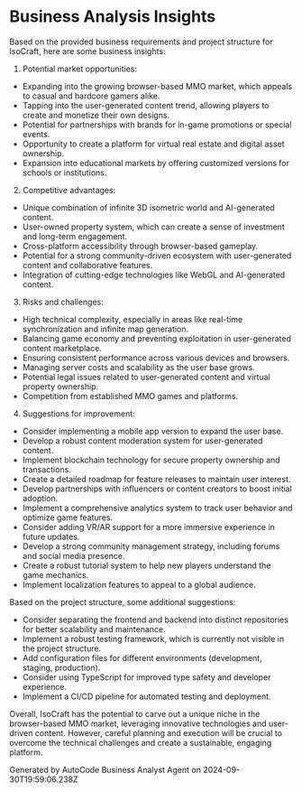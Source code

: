 # Business Analysis Insights

Based on the provided business requirements and project structure for IsoCraft, here are some
business insights:

1. Potential market opportunities:

-   Expanding into the growing browser-based MMO market, which appeals to casual and hardcore gamers
    alike.
-   Tapping into the user-generated content trend, allowing players to create and monetize their own
    designs.
-   Potential for partnerships with brands for in-game promotions or special events.
-   Opportunity to create a platform for virtual real estate and digital asset ownership.
-   Expansion into educational markets by offering customized versions for schools or institutions.

2. Competitive advantages:

-   Unique combination of infinite 3D isometric world and AI-generated content.
-   User-owned property system, which can create a sense of investment and long-term engagement.
-   Cross-platform accessibility through browser-based gameplay.
-   Potential for a strong community-driven ecosystem with user-generated content and collaborative
    features.
-   Integration of cutting-edge technologies like WebGL and AI-generated content.

3. Risks and challenges:

-   High technical complexity, especially in areas like real-time synchronization and infinite map
    generation.
-   Balancing game economy and preventing exploitation in user-generated content marketplace.
-   Ensuring consistent performance across various devices and browsers.
-   Managing server costs and scalability as the user base grows.
-   Potential legal issues related to user-generated content and virtual property ownership.
-   Competition from established MMO games and platforms.

4. Suggestions for improvement:

-   Consider implementing a mobile app version to expand the user base.
-   Develop a robust content moderation system for user-generated content.
-   Implement blockchain technology for secure property ownership and transactions.
-   Create a detailed roadmap for feature releases to maintain user interest.
-   Develop partnerships with influencers or content creators to boost initial adoption.
-   Implement a comprehensive analytics system to track user behavior and optimize game features.
-   Consider adding VR/AR support for a more immersive experience in future updates.
-   Develop a strong community management strategy, including forums and social media presence.
-   Create a robust tutorial system to help new players understand the game mechanics.
-   Implement localization features to appeal to a global audience.

Based on the project structure, some additional suggestions:

-   Consider separating the frontend and backend into distinct repositories for better scalability
    and maintenance.
-   Implement a robust testing framework, which is currently not visible in the project structure.
-   Add configuration files for different environments (development, staging, production).
-   Consider using TypeScript for improved type safety and developer experience.
-   Implement a CI/CD pipeline for automated testing and deployment.

Overall, IsoCraft has the potential to carve out a unique niche in the browser-based MMO market,
leveraging innovative technologies and user-driven content. However, careful planning and execution
will be crucial to overcome the technical challenges and create a sustainable, engaging platform.

Generated by AutoCode Business Analyst Agent on 2024-09-30T19:59:06.238Z
